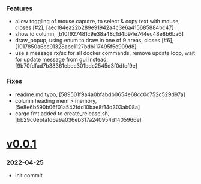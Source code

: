 ### Features
+ allow toggling of mouse caputre, to select & copy text with mouse, closes [#2],  [aec184ea22b289e91942a4c3e6a415685884bc47]
+ show id column, [b10f927481c9e38a48c1d4b94e744ec48e8b6ba6]
+ draw_popup, using enum to draw in one of 9 areas, closes [#6], [1017850a6cc91328abc1127bdb117495f5e909d8]
+ use a message rx/sx for all docker commands, remove update loop, wait for update message from gui instead, [9b70fdfad7b38361ebee301bdc2545d3f0dfcf9e]

### Fixes
+ readme.md typo, [589501f9a4a0bfabdb0654e68cc0c752c529d97a]
+ column heading mem > memory, [5e8e6b590b06f01a542fdd10bae8f14d303ab08a]
+ cargo fmt added to create_release.sh, [bb29c0ebfafd6a9a036eb317a240954d1405966e]

# <a href='https://github.com/mrjackwills/oxker/releases/tag/v0.0.1'>v0.0.1</a>
### 2022-04-25

+ init commit
